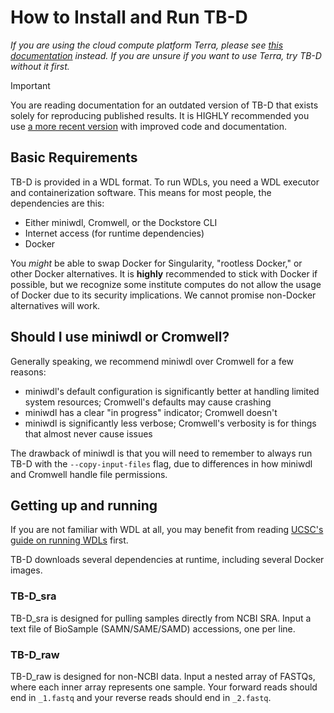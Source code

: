 # How to Install and Run TB-D
*If you are using the cloud compute platform Terra, please see [this documentation](./get_started_Terra.md) instead. If you are unsure if you want to use Terra, try TB-D without it first.*

> [!IMPORTANT]  
> You are reading documentation for an outdated version of TB-D that exists solely for reproducing published results. It is HIGHLY recommended you use [a more recent version](https://github.com/aofarrel/TB-D) with improved code and documentation.

## Basic Requirements
TB-D is provided in a WDL format. To run WDLs, you need a WDL executor and containerization software. This means for most people, the dependencies are this:
* Either miniwdl, Cromwell, or the Dockstore CLI
* Internet access (for runtime dependencies)
* Docker

You *might* be able to swap Docker for Singularity, "rootless Docker," or other Docker alternatives. It is **highly** recommended to stick with Docker if possible, but we recognize some institute computes do not allow the usage of Docker due to its security implications. We cannot promise non-Docker alternatives will work.

## Should I use miniwdl or Cromwell?
Generally speaking, we recommend miniwdl over Cromwell for a few reasons:
* miniwdl's default configuration is significantly better at handling limited system resources; Cromwell's defaults may cause crashing
* miniwdl has a clear "in progress" indicator; Cromwell doesn't
* miniwdl is significantly less verbose; Cromwell's verbosity is for things that almost never cause issues

The drawback of miniwdl is that you will need to remember to always run TB-D with the `--copy-input-files` flag, due to differences in how miniwdl and Cromwell handle file permissions.

## Getting up and running
If you are not familiar with WDL at all, you may benefit from reading [UCSC's guide on running WDLs](https://github.com/ucsc-cgp/training-resources/blob/main/WDL/running_a_wdl.md) first.

TB-D downloads several dependencies at runtime, including several Docker images.

### TB-D_sra
TB-D_sra is designed for pulling samples directly from NCBI SRA. Input a text file of BioSample (SAMN/SAME/SAMD) accessions, one per line.

### TB-D_raw
TB-D_raw is designed for non-NCBI data. Input a nested array of FASTQs, where each inner array represents one sample. Your forward reads should end in `_1.fastq` and your reverse reads should end in `_2.fastq`. 
